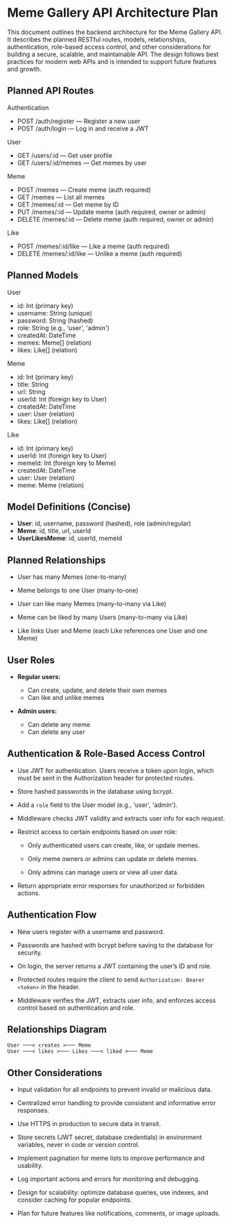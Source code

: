 # Meme Gallery API Architecture Plan

This document outlines the backend architecture for the Meme Gallery API. It describes the planned RESTful routes, models, relationships, authentication, role-based access control, and other considerations for building a secure, scalable, and maintainable API. The design follows best practices for modern web APIs and is intended to support future features and growth.

## Planned API Routes

 Authentication

- POST /auth/register — Register a new user
- POST /auth/login — Log in and receive a JWT

User

- GET /users/:id — Get user profile
- GET /users/:id/memes — Get memes by user

Meme

- POST /memes — Create meme (auth required)
- GET /memes — List all memes
- GET /memes/:id — Get meme by ID
- PUT /memes/:id — Update meme (auth required, owner or admin)
- DELETE /memes/:id — Delete meme (auth required, owner or admin)

Like

- POST /memes/:id/like — Like a meme (auth required)
- DELETE /memes/:id/like — Unlike a meme (auth required)

## Planned Models

User

- id: Int (primary key)
- username: String (unique)
- password: String (hashed)
- role: String (e.g., 'user', 'admin')
- createdAt: DateTime
- memes: Meme[] (relation)
- likes: Like[] (relation)

Meme

- id: Int (primary key)
- title: String
- url: String
- userId: Int (foreign key to User)
- createdAt: DateTime
- user: User (relation)
- likes: Like[] (relation)

Like

- id: Int (primary key)
- userId: Int (foreign key to User)
- memeId: Int (foreign key to Meme)
- createdAt: DateTime
- user: User (relation)
- meme: Meme (relation)

## Model Definitions (Concise)

- **User**: id, username, password (hashed), role (admin/regular)
- **Meme**: id, title, url, userId
- **UserLikesMeme**: id, userId, memeId

## Planned Relationships

- User has many Memes (one-to-many)

- Meme belongs to one User (many-to-one)

- User can like many Memes (many-to-many via Like)

- Meme can be liked by many Users (many-to-many via Like)

- Like links User and Meme (each Like references one User and one Meme)

## User Roles

- **Regular users:**
  - Can create, update, and delete their own memes
  - Can like and unlike memes

- **Admin users:**
  - Can delete any meme
  - Can delete any user

## Authentication & Role-Based Access Control

- Use JWT for authentication. Users receive a token upon login, which must be sent in the Authorization header for protected routes.

- Store hashed passwords in the database using bcrypt.

- Add a `role` field to the User model (e.g., 'user', 'admin').

- Middleware checks JWT validity and extracts user info for each request.
- Restrict access to certain endpoints based on user role:

  - Only authenticated users can create, like, or update memes.

  - Only meme owners or admins can update or delete memes.

  - Only admins can manage users or view all user data.

- Return appropriate error responses for unauthorized or forbidden actions.

## Authentication Flow

- New users register with a username and password.

- Passwords are hashed with bcrypt before saving to the database for security.

- On login, the server returns a JWT containing the user’s ID and role.

- Protected routes require the client to send `Authorization: Bearer <token>` in the header.

- Middleware verifies the JWT, extracts user info, and enforces access control based on authentication and role.

## Relationships Diagram

```plaintext
User ───< creates >─── Meme
User ───< likes >─── Likes ───< liked >─── Meme
```

## Other Considerations

- Input validation for all endpoints to prevent invalid or malicious data.

- Centralized error handling to provide consistent and informative error responses.

- Use HTTPS in production to secure data in transit.

- Store secrets (JWT secret, database credentials) in environment variables, never in code or version control.

- Implement pagination for meme lists to improve performance and usability.

- Log important actions and errors for monitoring and debugging.

- Design for scalability: optimize database queries, use indexes, and consider caching for popular endpoints.

- Plan for future features like notifications, comments, or image uploads.
